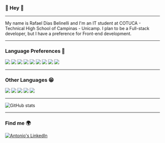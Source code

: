 ### 👋 Hey 👋

---

My name is Rafael Dias Belinelli and I'm an IT student at COTUCA - Technical High School of Campinas - Unicamp. I plan to be a Full-stack developer, but I have a preference for Front-end development.

---

### Language Preferences 🤩
<img src="https://img.shields.io/badge/HTML5-E34F26?style=for-the-badge&logo=html5&logoColor=white">
<img src="https://img.shields.io/badge/CSS3-1572B6?style=for-the-badge&logo=css3&logoColor=white">
<img src="https://img.shields.io/badge/Sass-CC6699?style=for-the-badge&logo=sass&logoColor=white">
<img src="https://img.shields.io/badge/Python-14354C?style=for-the-badge&logo=python&logoColor=white">
<img src="https://img.shields.io/badge/C%23-239120?style=for-the-badge&logo=c-sharp&logoColor=white">
<img src="https://img.shields.io/badge/Java-ED8B00?style=for-the-badge&logo=java&logoColor=white">
<img src="https://img.shields.io/badge/Flutter-02569B?style=for-the-badge&logo=flutter&logoColor=white">
<img src="https://img.shields.io/badge/React-20232A?style=for-the-badge&logo=react&logoColor=61DAFB">
<img src="https://img.shields.io/badge/JavaScript-323330?style=for-the-badge&logo=javascript&logoColor=F7DF1E">

---

### Other Languages 😁
<img src="https://img.shields.io/badge/-C%20&%20C++-659ad2?style=flat&logo=c%2B%2B&logoColor=white">
<img src="https://img.shields.io/badge/Microsoft_SQL_Server-CC2927?style=for-the-badge&logo=microsoft-sql-server&logoColor=white">
<img src="https://img.shields.io/badge/MySQL-00000F?style=for-the-badge&logo=mysql&logoColor=white">
<img src="https://img.shields.io/badge/Bootstrap-563D7C?style=for-the-badge&logo=bootstrap&logoColor=white">
<img src="https://img.shields.io/badge/TypeScript-007ACC?style=for-the-badge&logo=typescript&logoColor=white">

--- 

![GitHub stats](https://github-readme-stats.vercel.app/api?username=RafaelDays&show_icons=true&theme=radical&hide_border=true)

---

### Find me 🌍
<a target="_blank" href="https://www.linkedin.com/in/rafael-belinelli-5b3712247/"> <img alt="Antonio's LinkedIn" src="https://img.shields.io/badge/LinkedIn-0077B5?style=for-the-badge&logo=linkedin&logoColor=white">
	</a>
